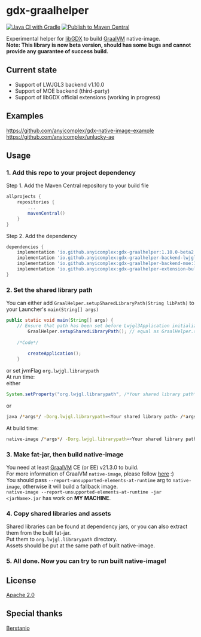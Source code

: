 # gdx-graalhelper
[![Java CI with Gradle](https://github.com/anyicomplex/gdx-graalhelper/actions/workflows/gradle.yml/badge.svg)](https://github.com/anyicomplex/gdx-graalhelper/actions/workflows/gradle.yml)
[![Publish to Maven Central](https://github.com/anyicomplex/gdx-graalhelper/actions/workflows/gradle-publish.yml/badge.svg)](https://github.com/anyicomplex/gdx-graalhelper/actions/workflows/gradle-publish.yml)

Experimental helper for [libGDX](https://libgdx.com/) to build [GraalVM](https://www.graalvm.org/) native-image.  
**Note: This library is now beta version, should has some bugs and cannot provide any guarantee of success build.**

## Current state
- Support of LWJGL3 backend v1.10.0
- Support of MOE backend (third-party)
- Support of libGDX official extensions (working in progress)

## Examples
https://github.com/anyicomplex/gdx-native-image-example  
https://github.com/anyicomplex/unlucky-ae

## Usage
### 1. Add this repo to your project dependency
Step 1. Add the Maven Central repository to your build file
```groovy
allprojects {
	repositories {
		...
		mavenCentral()
	}
}
```

Step 2. Add the dependency
```groovy
dependencies {
	implementation 'io.github.anyicomplex:gdx-graalhelper:1.10.0-beta2'
	implementation 'io.github.anyicomplex:gdx-graalhelper-backend-lwjgl3:1.10.0-beta2'   // LWJGL3
	implementation 'io.github.anyicomplex:gdx-graalhelper-backend-moe:1.10.0-beta2'      // MOE
	implementation 'io.github.anyicomplex:gdx-graalhelper-extension-bullet:1.10.0-beta2' // Bullet
}
```
### 2. Set the shared library path
You can either add `GraalHelper.setupSharedLibraryPath(String libPath)` to your Launcher's `main(String[] args)`
```java
public static void main(String[] args) {
    // Ensure that path has been set before Lwjgl3Application initialization
		GraalHelper.setupSharedLibraryPath(); // equal as GraalHelper.setupSharedLibraryPath(".");
    
    /*Code*/
    
		createApplication();
	}
```
or set jvmFlag `org.lwjgl.librarypath`  
At run time:  
either
```java
System.setProperty("org.lwjgl.librarypath", /*Your shared library path*/); // equals as GraalHelper.setupSharedLibraryPath(String libPath);
```
or
```sh
java /*args*/ -Dorg.lwjgl.librarypath=<Your shared library path> /*args*/
```
At build time:
```sh
native-image /*args*/ -Dorg.lwjgl.librarypath=<Your shared library path> /*args*/
```
### 3. Make fat-jar, then build native-image
You need at least [GraalVM](https://www.graalvm.org/) CE (or EE) v21.3.0 to build.  
For more information of GraalVM `native-image`, please follow [here](https://www.graalvm.org/reference-manual/native-image/) :)  
You should pass `--report-unsupported-elements-at-runtime` arg to `native-image`, otherwise it will build a fallback image.  
`native-image --report-unsupported-elements-at-runtime -jar <jarName>.jar` has work on **MY MACHINE**.
### 4. Copy shared libraries and assets
Shared libraries can be found at dependency jars, or you can also extract them from the built fat-jar.  
Put them to `org.lwjgl.librarypath` directory.  
Assets should be put at the same path of built native-image.
### 5. All done. Now you can try to run built native-image!

## License
[Apache 2.0](https://github.com/anyicomplex/gdx-graalhelper/blob/master/LICENSE)

## Special thanks
[Berstanio](https://github.com/Berstanio)
